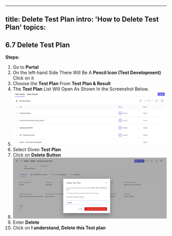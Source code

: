 ---
title: Delete Test Plan
intro: 'How to Delete Test Plan'
topics:
  -
## <a name="_9mw8fn889bx7"></a>6.7 **Delete Test Plan** 

**Steps:** 

1. Go to **Portal** 
2. On the left-hand Side There Will Be A **Pencil Icon (Test Development)** Click on it 
3. Choose the **Test Plan** From **Test Plan & Result** 
4. The **Test Plan** List Will Open As Shown In the Screenshot Below.
5. ![](imgs/test-case-list.png)
6. Select Given **Test Plan** 
7. Click on **Delete Button** 
8. ![](imgs/Test%20Plan%20Delete.png)
9. Enter **Delete** 
10. Click on **I understand, Delete this Test plan** 

